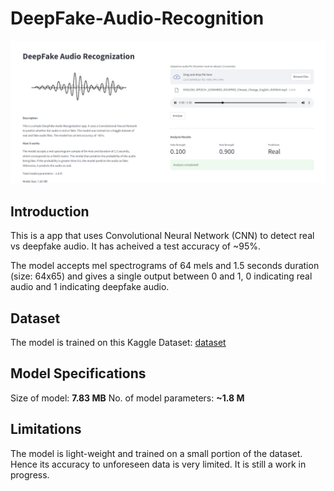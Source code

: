 # DeepFake-Audio-Recognition

![App](./images/app_run.png)

## Introduction

This is a app that uses Convolutional Neural Network (CNN) to detect real vs deepfake audio. It has acheived a test accuracy of ~95%.

The model accepts mel spectrograms of 64 mels and 1.5 seconds duration (size: 64x65) and gives a single output between 0 and 1, 0 indicating real audio and 1 indicating deepfake audio.

## Dataset

The model is trained on this Kaggle Dataset: [dataset](https://www.kaggle.com/datasets/birdy654/deep-voice-deepfake-voice-recognition)

## Model Specifications

Size of model: **7.83 MB**
No. of model parameters: **~1.8 M**

## Limitations

The model is light-weight and trained on a small portion of the dataset. Hence its accuracy to unforeseen data is very limited. It is still a work in progress.
